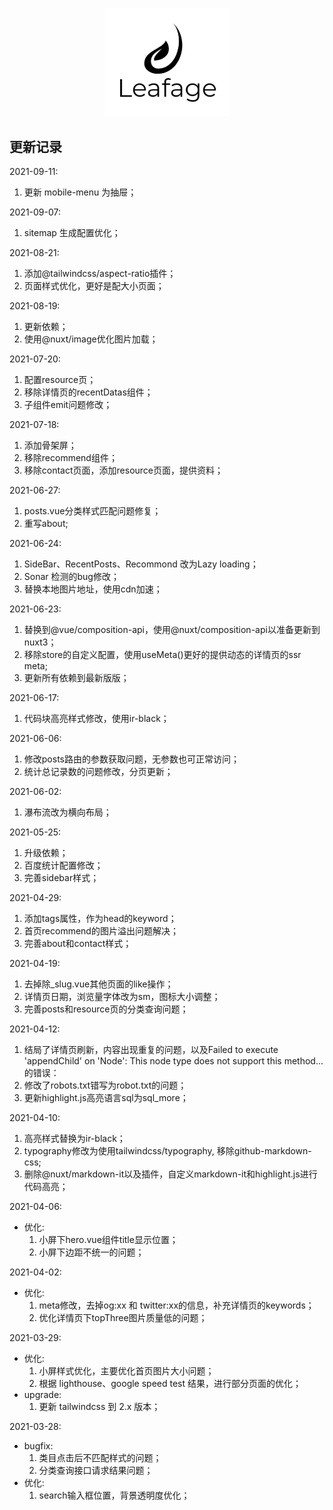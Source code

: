 <p align="center">
  <a href="https://www.leafage.top" title="logo" target="_blank">
    <img alt="Leafage Logo" width="200" src="static/logo.svg">
  </a>
</p>

## 更新记录

2021-09-11:
  1. 更新 mobile-menu 为抽屉；

2021-09-07:
  1. sitemap 生成配置优化；

2021-08-21:
  1. 添加@tailwindcss/aspect-ratio插件；
  2. 页面样式优化，更好是配大小页面；

2021-08-19:
  1. 更新依赖；
  2. 使用@nuxt/image优化图片加载；

2021-07-20:
  1. 配置resource页；
  2. 移除详情页的recentDatas组件；
  3. 子组件emit问题修改；

2021-07-18:
  1. 添加骨架屏；
  2. 移除recommend组件；
  3. 移除contact页面，添加resource页面，提供资料；

2021-06-27:
  1. posts.vue分类样式匹配问题修复；
  2. 重写about;

2021-06-24: 
  1. SideBar、RecentPosts、Recommond 改为Lazy loading；
  2. Sonar 检测的bug修改；
  3. 替换本地图片地址，使用cdn加速；

2021-06-23: 
  1. 替换到@vue/composition-api，使用@nuxt/composition-api以准备更新到nuxt3；
  2. 移除store的自定义配置，使用useMeta()更好的提供动态的详情页的ssr meta;
  3. 更新所有依赖到最新版版；

2021-06-17: 
  1. 代码块高亮样式修改，使用ir-black；

2021-06-06: 
  1. 修改posts路由的参数获取问题，无参数也可正常访问；
  2. 统计总记录数的问题修改，分页更新；

2021-06-02: 
  1. 瀑布流改为横向布局；

2021-05-25: 
  1. 升级依赖；
  2. 百度统计配置修改；
  3. 完善sidebar样式；

2021-04-29: 
  1. 添加tags属性，作为head的keyword；
  2. 首页recommend的图片溢出问题解决；
  3. 完善about和contact样式；

2021-04-19: 
  1. 去掉除_slug.vue其他页面的like操作；
  2. 详情页日期，浏览量字体改为sm，图标大小调整；
  3. 完善posts和resource页的分类查询问题；

2021-04-12: 
  1. 结局了详情页刷新，内容出现重复的问题，以及Failed to execute 'appendChild' on 'Node': This node type does not support this method...的错误：
  2. 修改了robots.txt错写为robot.txt的问题；
  3. 更新highlight.js高亮语言sql为sql_more；

2021-04-10: 
  1. 高亮样式替换为ir-black；
  2. typography修改为使用tailwindcss/typography, 移除github-markdown-css;
  3. 删除@nuxt/markdown-it以及插件，自定义markdown-it和highlight.js进行代码高亮；

2021-04-06: 
- 优化: 
  1. 小屏下hero.vue组件title显示位置；
  2. 小屏下边距不统一的问题；

2021-04-02: 
- 优化: 
  1. meta修改，去掉og:xx 和 twitter:xx的信息，补充详情页的keywords；
  2. 优化详情页下topThree图片质量低的问题；

2021-03-29: 
- 优化: 
  1. 小屏样式优化，主要优化首页图片大小问题；
  2. 根据 lighthouse、google speed test 结果，进行部分页面的优化；
- upgrade:
  1. 更新 tailwindcss 到 2.x 版本；

2021-03-28: 
- bugfix: 
  1. 类目点击后不匹配样式的问题；
  2. 分类查询接口请求结果问题；
- 优化:
  1. search输入框位置，背景透明度优化； 
